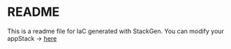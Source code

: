 # README
This is a readme file for IaC generated with StackGen.
You can modify your appStack -> [here](http://main.dev.stackgen.com/appstacks/1e1368d6-ca52-4eb4-96d8-626eb5bfc5c2)
